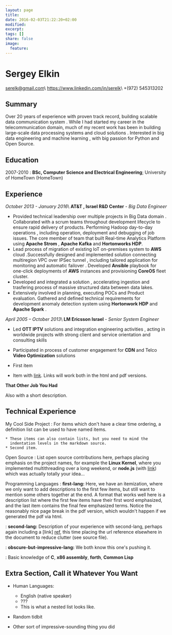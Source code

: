 ```yaml
---
layout: page
title: 
date: 2016-02-03T21:22:20+02:00
modified:
excerpt:
tags: []
share: false
image:
  feature:
---
```


Sergey Elkin
============

<serelk@gmail.com>\\
<https://www.linkedin.com/in/serelk>\\
+(972) 545313202

Summary 
--------
Over 20 years of experience with proven track record, building scalable data communication system  . While I had started my career in the telecommunication domain, much of my recent work has been in building large-scale data processing systems and cloud solutions . Interested in big data engineering and machine learning , with big passion for Python and Open Source. 

Education
---------

2007-2010
:   **BSc, Computer Science and Electrical Engineering**; University of
    HomeTown (HomeTown)

Experience
----------

_October 2013 - January 2016_\\
**AT&T , Israel R&D Center** -  _Big Data Engineer_

* Provided technical leadership over multiple projects in Big Data domain . Collaborated with a scrum teams throughout development lifecycle to ensure rapid delivery of products. Performing Hadoop day-to-day operations , including operation, deployment and debugging of job issues. The core member of team that built Real-time Analytics Platform using **Apache Strom** , **Apache Kafka**  and  **Hortonworks HDP**.
* Lead process of  migration of existing IoT on-premises system to **AWS** cloud .Successfully designed and implemented solution connecting  multiregion  VPC over IPSec tunnel , including tailored application for monitoring and automatic failover . Developed **Ansible** playbook  for one-click deployments of **AWS** instances and provisioning **CoreOS** fleet cluster.
* Developed and integrated a solution , accelerating ingestion and trasfering process of massive structured data between data lakes.
* Extensively involved in planning, executing POCs and Product evaluation. Gathered and defined technical requirements for development anomaly detection system using **Hortonwork HDP** and **Apache Spark** .

_April 2005 – October 2013_\\
**LM Ericsson Israel**  -  _Senior System Engineer_

* Led **OTT IPTV** solutions and integration engineering activities , acting in worldwide projects with strong client and service orientation and consulting skills
* Participated in process of customer engagement for **CDN** and Telco **Video Optimization** solutions



* First item

* Item with [link](http://www.example.com). Links will work both in
  the html and pdf versions.

**That Other Job You Had**

Also with a short description.

Technical Experience
--------------------

My Cool Side Project
:   For items which don't have a clear time ordering, a definition
    list can be used to have named items.

    * These items can also contain lists, but you need to mind the
      indentation levels in the markdown source.
    * Second item.

Open Source
:   List open source contributions here, perhaps placing emphasis on
    the project names, for example the **Linux Kernel**, where you
    implemented multithreading over a long weekend, or **node.js**
    (with [link](http://nodejs.org)) which was actually totally
    your idea...

Programming Languages
:   **first-lang:** Here, we have an itemization, where we only want
    to add descriptions to the first few items, but still want to
    mention some others together at the end. A format that works well
    here is a description list where the first few items have their
    first word emphasized, and the last item contains the final few
    emphasized terms. Notice the reasonably nice page break in the pdf
    version, which wouldn't happen if we generated the pdf via html.

:   **second-lang:** Description of your experience with second-lang,
    perhaps again including a [link] [ref], this time placing the url
    reference elsewhere in the document to reduce clutter (see source
    file). 

:   **obscure-but-impressive-lang:** We both know this one's pushing
    it.

:   Basic knowledge of **C**, **x86 assembly**, **forth**, **Common Lisp**

[ref]: https://github.com/githubuser/superlongprojectname

Extra Section, Call it Whatever You Want
----------------------------------------

* Human Languages:

     * English (native speaker)
     * ???
     * This is what a nested list looks like.

* Random tidbit

* Other sort of impressive-sounding thing you did